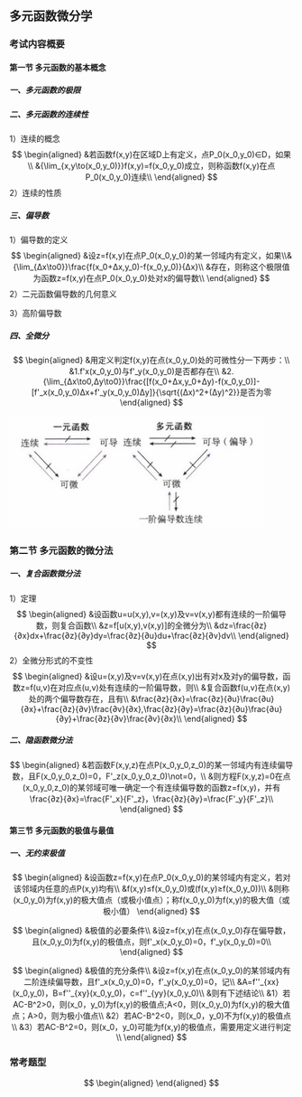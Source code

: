## 多元函数微分学

### 考试内容概要

#### 第一节 多元函数的基本概念

##### 一、多元函数的极限

##### 二、多元函数的连续性

1）连续的概念
$$
\begin{aligned}
&若函数f(x,y)在区域D上有定义，点P_0(x_0,y_0)∈D，如果\\
&{\lim_{x,y\to(x_0,y_0)}}f(x,y)=f(x_0,y_0)成立，则称函数f(x,y)在点P_0(x_0,y_0)连续\\
\end{aligned}
$$
2）连续的性质

##### 三、偏导数

1）偏导数的定义
$$
\begin{aligned}
&设z=f(x,y)在点P_0(x_0,y_0)的某一邻域内有定义，如果\\&{\lim_{Δx\to0}}\frac{f(x_0+Δx,y_0)-f(x_0,y_0)}{Δx}\\
&存在，则称这个极限值为函数z=f(x,y)在点P_0(x_0,y_0)处对x的偏导数\\
\end{aligned}
$$
2）二元函数偏导数的几何意义

3）高阶偏导数

##### 四、全微分

$$
\begin{aligned}
&用定义判定f(x,y)在点(x_0,y_0)处的可微性分一下两步：\\
&1.f'x(x_0,y_0)与f'_y(x_0,y_0)是否都存在\\
&2.{\lim_{Δx\to0,Δy\to0}}\frac{[f(x_0+Δx,y_0+Δy)-f(x_0,y_0)]-[f'_x(x_0,y_0)Δx+f'_y(x_0,y_0)Δy]}{\sqrt{(Δx)^2+(Δy)^2}}是否为零
\end{aligned}
$$

<img src=".\pictures\1.png" alt="1" style="zoom:90%;" />

### 第二节 多元函数的微分法

##### 一、复合函数微分法

1）定理
$$
\begin{aligned}
&设函数u=u(x,y),v=(x,y)及v=v(x,y)都有连续的一阶偏导数，则复合函数\\
&z=f[u(x,y),v(x,y)]的全微分为\\
&dz=\frac{∂z}{∂x}dx+\frac{∂z}{∂y}dy=\frac{∂z}{∂u}du+\frac{∂z}{∂v}dv\\
\end{aligned}
$$
2）全微分形式的不变性
$$
\begin{aligned}
&设u=(x,y)及v=v(x,y)在点(x,y)出有对x及对y的偏导数，函数z=f(u,v)在对应点(u,v)处有连续的一阶偏导数，则\\
&复合函数f(u,v)在点(x,y)处的两个偏导数存在，且有\\
&\frac{∂z}{∂x}=\frac{∂z}{∂u}\frac{∂u}{∂x}+\frac{∂z}{∂v}\frac{∂v}{∂x},\frac{∂z}{∂y}=\frac{∂z}{∂u}\frac{∂u}{∂y}+\frac{∂z}{∂v}\frac{∂v}{∂x}\\
\end{aligned}
$$


##### 二、隐函数微分法

$$
\begin{aligned}
&若函数F(x,y,z)在点P(x_0,y_0,z_0)的某一邻域内有连续偏导数，且F(x_0,y_0,z_0)=0，F'_z(x_0,y_0,z_0)\not=0，\\
&则方程F(x,y,z)=0在点(x_0,y_0,z_0)的某邻域可唯一确定一个有连续偏导数的函数z=f(x,y)，并有\frac{∂z}{∂x}=\frac{F'_x}{F'_z}，\frac{∂z}{∂y}=\frac{F'_y}{F'_z}\\
\end{aligned}
$$

#### 第三节 多元函数的极值与最值 

##### 一、无约束极值

$$
\begin{aligned}
&设函数z=f(x,y)在点P_0(x_0,y_0)的某邻域内有定义，若对该邻域内任意的点P(x,y)均有\\
&f(x,y)≤f(x_0,y_0)或(f(x,y)≥f(x_0,y_0))\\
&则称(x_0,y_0)为f(x,y)的极大值点（或极小值点）；称f(x_0,y_0)为f(x,y)的极大值（或极小值）
\end{aligned}
$$

$$
\begin{aligned}
&极值的必要条件\\
&设z=f(x,y)在点(x_0,y_0)存在偏导数，且(x_0,y_0)为f(x,y)的极值点，则f'_x(x_0,y_0)=0，f'_y(x_0,y_0)=0\\
\end{aligned}
$$

$$
\begin{aligned}
&极值的充分条件\\
&设z=f(x,y)在点(x_0,y_0)的某邻域内有二阶连续偏导数，且f'_x(x_0,y_0)=0，f'_y(x_0,y_0)=0，记\\
&A=f''_{xx}(x_0,y_0)，B=f''_{xy}(x_0,y_0)，c=f''_{yy}(x_0,y_0)\\
&则有下述结论\\
&1）若AC-B^2>0，则(x_0，y_0)为f(x,y)的极值点;A<0，则(x_0,y_0)为f(x,y)的极大值点；A>0，则为极小值点\\
&2）若AC-B^2<0，则(x_0，y_0)不为f(x,y)的极值点\\
&3）若AC-B^2=0，则(x_0，y_0)可能为f(x,y)的极值点，需要用定义进行判定\\
\end{aligned}
$$

### 常考题型

$$
\begin{aligned}
\end{aligned}
$$

